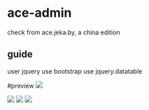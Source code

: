 # ace-admin
check from  ace.jeka.by, a china edition
## guide
user jquery
use bootstrap
use jquery.datatable

#preview
<img src="https://github.com/leegtang/ace-admin/preview/ace-admin0.png"/>


<img src="https://github.com/leegtang/ace-admin/preview/ace-admin.png"/>


<img src="https://github.com/leegtang/ace-admin/preview/ace-admin2.png"/>


<img src="https://github.com/leegtang/ace-admin/preview/ace-admin3.png"/>